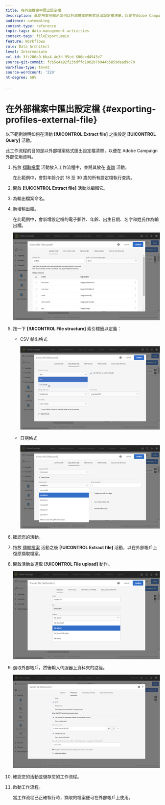 ```yaml
---
title: 在外部檔案中匯出設定檔
description: 此使用案例顯示如何以外部檔案的形式匯出設定檔清單，以便在Adobe Campaign外部使用資料。
audience: automating
content-type: reference
topic-tags: data-management-activities
context-tags: fileExport,main
feature: Workflows
role: Data Architect
level: Intermediate
exl-id: 3fc286a9-bba4-4e3d-95cd-600eed4943e7
source-git-commit: fcb5c4a92f23bdffd1082b7b044b5859dead9d70
workflow-type: tm+mt
source-wordcount: '229'
ht-degree: 68%

---
```


# 在外部檔案中匯出設定檔 {#exporting-profiles-external-file}

以下範例說明如何在活動 **[!UICONTROL Extract file]** 之後設定 **[!UICONTROL Query]** 活動。

此工作流程的目的是以外部檔案格式匯出設定檔清單，以便在 Adobe Campaign 外部使用資料。

1. 拖放 [擷取檔案](../../automating/using/extract-file.md) 活動放入工作流程中，並將其放在 [查詢](../../automating/using/query.md) 活動。

   在此範例中，會對年齡介於 18 至 30 歲的所有設定檔執行查詢。

1. 開啟 **[!UICONTROL Extract file]** 活動以編輯它。
1. 為輸出檔案命名。
1. 新增輸出欄。

   在此範例中，會新增設定檔的電子郵件、年齡、出生日期、名字和姓氏作為輸出欄。

   ![](assets/wkf_data_export6.png)

1. 按一下 **[!UICONTROL File structure]** 索引標籤以定義：

   * CSV 輸出格式

     ![](assets/wkf_data_export7.png)

   * 日期格式

     ![](assets/wkf_data_export9.png)

1. 確認您的活動。
1. 拖放 [傳輸檔案](../../automating/using/transfer-file.md) 活動之後 **[!UICONTROL Extract file]** 活動，以在外部帳戶上復原擷取檔案。
1. 開啟活動並選取 **[!UICONTROL File upload]** 動作。

   ![](assets/wkf_data_export11.png)

1. 選取外部帳戶，然後輸入伺服器上資料夾的路徑。

   ![](assets/wkf_data_export12.png)

1. 確認您的活動並儲存您的工作流程。
1. 啟動工作流程。

   當工作流程已正確執行時，擷取的檔案便可在外部帳戶上使用。
